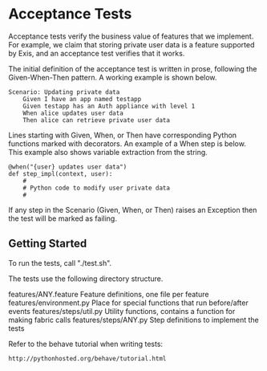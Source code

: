 # Acceptance Tests

Acceptance tests verify the business value of features that we implement.  For
example, we claim that storing private user data is a feature supported by
Exis, and an acceptance test verifies that it works.

The initial definition of the acceptance test is written in prose, following
the Given-When-Then pattern.  A working example is shown below.

    Scenario: Updating private data
        Given I have an app named testapp
        Given testapp has an Auth appliance with level 1
        When alice updates user data
        Then alice can retrieve private user data

Lines starting with Given, When, or Then have corresponding Python functions
marked with decorators.  An example of a When step is below.  This example
also shows variable extraction from the string.

    @when("{user} updates user data")
    def step_impl(context, user):
        #
        # Python code to modify user private data
        #

If any step in the Scenario (Given, When, or Then) raises an Exception then
the test will be marked as failing.

## Getting Started

To run the tests, call "./test.sh".

The tests use the following directory structure.

features/ANY.feature       Feature definitions, one file per feature
features/environment.py    Place for special functions that run before/after events
features/steps/util.py     Utility functions, contains a function for making fabric calls
features/steps/ANY.py      Step definitions to implement the tests

Refer to the behave tutorial when writing tests:

    http://pythonhosted.org/behave/tutorial.html
